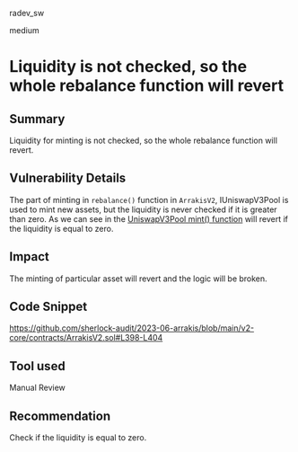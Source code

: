 radev_sw

medium

# Liquidity is not checked, so the whole rebalance function will revert

## Summary
Liquidity for minting is not checked, so the whole rebalance function will revert.

## Vulnerability Details
The part of minting in `rebalance()` function in `ArrakisV2`, IUniswapV3Pool is used to mint new assets, but the liquidity is never checked if it is greater than zero. As we can see in the [UniswapV3Pool mint() function](https://github.com/Uniswap/v3-core/blob/main/contracts/UniswapV3Pool.sol#L455-L487) will revert if the liquidity is equal to zero.

## Impact
The minting of particular asset will revert and the logic will be broken.

## Code Snippet
https://github.com/sherlock-audit/2023-06-arrakis/blob/main/v2-core/contracts/ArrakisV2.sol#L398-L404

## Tool used
Manual Review

## Recommendation
Check if the liquidity is equal to zero.